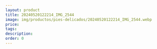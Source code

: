 ```yaml
---
layout: product
title: 20240520122214_IMG_2544
image: img/productos/pies-delicados/20240520122214_IMG_2544.webp
price: 
tags: 
description: 
order: 0
---
```

